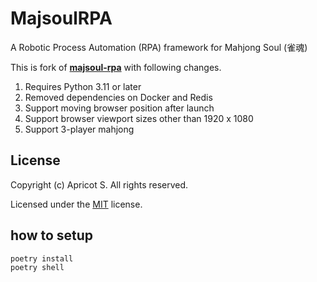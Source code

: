 # MajsoulRPA

A Robotic Process Automation (RPA) framework for Mahjong Soul (雀魂)

This is fork of **[majsoul-rpa](https://github.com/Cryolite/majsoul-rpa)** with following changes.

1. Requires Python 3.11 or later
2. Removed dependencies on Docker and Redis
3. Support moving browser position after launch
4. Support browser viewport sizes other than 1920 x 1080
5. Support 3-player mahjong

## License

Copyright (c) Apricot S. All rights reserved.

Licensed under the [MIT](LICENSE) license.

## how to setup

```text
poetry install
poetry shell
```
